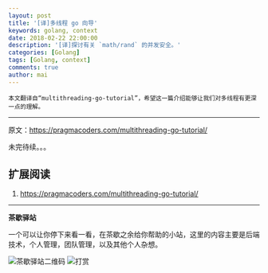 ```yaml
---
layout: post
title: '[译]多线程 go 向导'
keywords: golang, context
date: 2018-02-22 22:00:00
description: '[译]探讨有关 `math/rand` 的并发安全。'
categories: [Golang]
tags: [Golang, context]
comments: true
author: mai
---
```


    本文翻译自“multithreading-go-tutorial”，希望这一篇介绍能够让我们对多线程有更深一点的理解。

----

原文：https://pragmacoders.com/multithreading-go-tutorial/

未完待续。。。

## 扩展阅读

1. https://pragmacoders.com/multithreading-go-tutorial/

----

**茶歇驿站**

一个可以让你停下来看一看，在茶歇之余给你帮助的小站，这里的内容主要是后端技术，个人管理，团队管理，以及其他个人杂想。

![茶歇驿站二维码](http://oqos7hrvp.bkt.clouddn.com/blog/tech_tea.jpg)
![打赏](http://oqos7hrvp.bkt.clouddn.com/blog/money.jpg)
